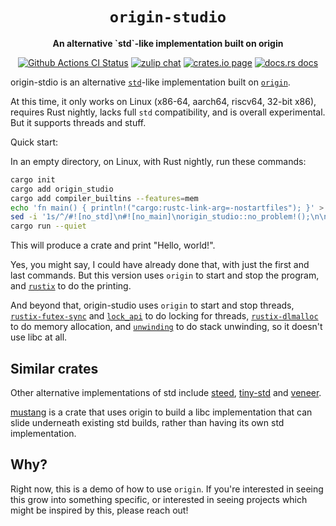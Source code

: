 <div align="center">
  <h1><code>origin-studio</code></h1>

  <p>
    <strong>An alternative `std`-like implementation built on origin</strong>
  </p>

  <p>
    <a href="https://github.com/sunfishcode/origin-studio/actions?query=workflow%3ACI"><img src="https://github.com/sunfishcode/origin-studio/workflows/CI/badge.svg" alt="Github Actions CI Status" /></a>
    <a href="https://bytecodealliance.zulipchat.com/#narrow/stream/206238-general"><img src="https://img.shields.io/badge/zulip-join_chat-brightgreen.svg" alt="zulip chat" /></a>
    <a href="https://crates.io/crates/origin-studio"><img src="https://img.shields.io/crates/v/origin-studio.svg" alt="crates.io page" /></a>
    <a href="https://docs.rs/origin-studio"><img src="https://docs.rs/origin-studio/badge.svg" alt="docs.rs docs" /></a>
  </p>
</div>

origin-stdio is an alternative [`std`]-like implementation built on [`origin`].

At this time, it only works on Linux (x86-64, aarch64, riscv64, 32-bit x86),
requires Rust nightly, lacks full `std` compatibility, and is overall
experimental. But it supports threads and stuff.

Quick start:

In an empty directory, on Linux, with Rust nightly, run these commands:
```sh
cargo init
cargo add origin_studio
cargo add compiler_builtins --features=mem
echo 'fn main() { println!("cargo:rustc-link-arg=-nostartfiles"); }' > build.rs
sed -i '1s/^/#![no_std]\n#![no_main]\norigin_studio::no_problem!();\n\n/' src/main.rs
cargo run --quiet
```

This will produce a crate and print "Hello, world!".

Yes, you might say, I could have already done that, with just the first and
last commands. But this version uses `origin` to start and stop the program,
and [`rustix`] to do the printing.

And beyond that, origin-studio uses `origin` to start and stop threads,
[`rustix-futex-sync`] and [`lock_api`] to do locking for threads,
[`rustix-dlmalloc`] to do memory allocation, and [`unwinding`] to do stack
unwinding, so it doesn't use libc at all.

## Similar crates

Other alternative implementations of std include [steed], [tiny-std] and
[veneer].

[mustang] is a crate that uses origin to build a libc implementation that can
slide underneath existing std builds, rather than having its own std
implementation.

## Why?

Right now, this is a demo of how to use `origin`. If you're interested in
seeing this grow into something specific, or interested in seeing projects
which might be inspired by this, please reach out!

[`std`]: https://doc.rust-lang.org/stable/std/
[`origin`]: https://docs.rs/origin/latest/origin/
[`rustix`]: https://docs.rs/rustix/latest/rustix/
[`rustix-futex-sync`]: https://docs.rs/rustix-futex-sync/latest/rustix_futex_sync/
[`rustix-dlmalloc`]: https://docs.rs/rustix-dlmalloc/latest/rustix_dlmalloc/
[`lock_api`]: https://docs.rs/lock_api/latest/lock_api/
[`unwinding`]: https://docs.rs/unwinding/latest/unwinding/
[steed]: https://github.com/japaric/steed
[tiny-std]: https://github.com/MarcusGrass/tiny-std
[veneer]: https://crates.io/crates/veneer
[mustang]: https://github.com/sunfishcode/mustang

